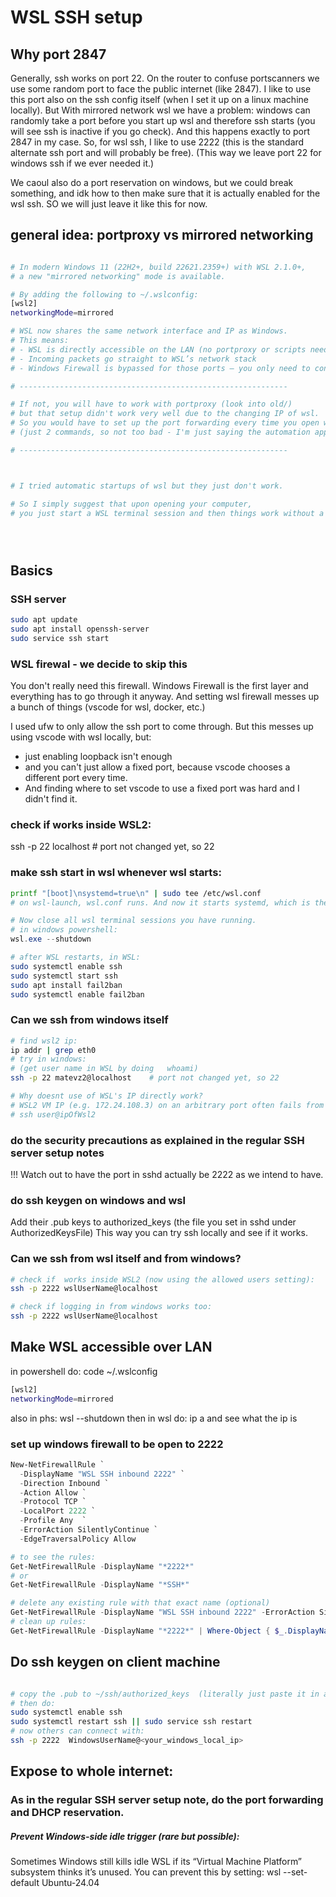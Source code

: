 


# WSL SSH setup

## Why port 2847

Generally, ssh works on port 22.
On the router to confuse portscanners we use some random port to face the public internet (like 2847).
I like to use this port also on the ssh config itself (when I set it up on a linux machine locally).
But
With mirrored network wsl we have a problem:
windows can randomly take a port before you start up wsl and therefore ssh starts (you will see ssh is inactive if you go check).
And this happens exactly to port 2847 in my case.
So, for wsl ssh, I like to use 2222 (this is the standard alternate ssh port and will probably be free).
(This way we leave port 22 for windows ssh if we ever needed it.)

We caoul also do a port reservation on windows, but we could break something, and idk how to then make sure that it is actually enabled for the wsl ssh.
SO we will just leave it like this for now.



## general idea: portproxy vs mirrored networking

```sh

# In modern Windows 11 (22H2+, build 22621.2359+) with WSL 2.1.0+,
# a new "mirrored networking" mode is available.

# By adding the following to ~/.wslconfig:
[wsl2]
networkingMode=mirrored

# WSL now shares the same network interface and IP as Windows.
# This means:
# - WSL is directly accessible on the LAN (no portproxy or scripts needed)
# - Incoming packets go straight to WSL’s network stack
# - Windows Firewall is bypassed for those ports — you only need to configure ufw inside WSL

# ------------------------------------------------------------

# If not, you will have to work with portproxy (look into old/) 
# but that setup didn't work very well due to the changing IP of wsl.
# So you would have to set up the port forwarding every time you open wsl for ssh 
# (just 2 commands, so not too bad - I'm just saying the automation approach didn't work)

# ------------------------------------------------------------



# I tried automatic startups of wsl but they just don't work.

# So I simply suggest that upon opening your computer,
# you just start a WSL terminal session and then things work without a problem.





```

## Basics

### SSH server
```sh
sudo apt update
sudo apt install openssh-server
sudo service ssh start
```

### WSL firewal - we decide to skip this

You don't really need this firewall.
Windows Firewall is the first layer and everything has to go through it anyway.
And setting wsl firewall messes up a bunch of things (vscode for wsl, docker, etc.)

I used ufw to only allow the ssh port to come through.
But this messes up using vscode with wsl locally, but:
- just enabling loopback isn't enough
- and you can't just allow a fixed port, because vscode chooses a different port every time. 
- And finding where to set vscode to use a fixed port was hard and I didn't find it. 


### check if works inside WSL2:
ssh -p 22 localhost    # port not changed yet, so 22


### make ssh start in wsl whenever wsl starts:
```sh
printf "[boot]\nsystemd=true\n" | sudo tee /etc/wsl.conf
# on wsl-launch, wsl.conf runs. And now it starts systemd, which is the linux system for background services, which runs whatever is enabled.
```
```powershell
# Now close all wsl terminal sessions you have running.
# in windows powershell:
wsl.exe --shutdown
```
```sh
# after WSL restarts, in WSL:
sudo systemctl enable ssh
sudo systemctl start ssh
sudo apt install fail2ban
sudo systemctl enable fail2ban
```



### Can we ssh from windows itself
```sh
# find wsl2 ip:
ip addr | grep eth0
# try in windows:
# (get user name in WSL by doing   whoami)
ssh -p 22 matevz2@localhost    # port not changed yet, so 22

# Why doesnt use of WSL's IP directly work?
# WSL2 VM IP (e.g. 172.24.108.3) on an arbitrary port often fails from Windows due to the Hyper-V/WSL virtual switch firewall 
# ssh user@ipOfWsl2
```









### do the security precautions as explained in the regular SSH server setup notes

!!! Watch out to have the port in sshd actually be 2222 as we intend to have. 







### do ssh keygen on windows and wsl
Add their .pub keys to authorized_keys (the file you set in sshd under AuthorizedKeysFile)
This way you can try ssh locally and see if it works. 












### Can we ssh from wsl itself and from windows?

```sh
# check if  works inside WSL2 (now using the allowed users setting):
ssh -p 2222 wslUserName@localhost

# check if logging in from windows works too:
ssh -p 2222 wslUserName@localhost
```



## Make WSL accessible over LAN
in powershell do:
code ~/.wslconfig
```sh
[wsl2]
networkingMode=mirrored
```
also in phs:
wsl --shutdown
then in wsl do:
ip a
and see what the ip is




### set up windows firewall to be open to 2222
```powershell
New-NetFirewallRule `
  -DisplayName "WSL SSH inbound 2222" `
  -Direction Inbound `
  -Action Allow `
  -Protocol TCP `
  -LocalPort 2222 `
  -Profile Any  `
  -ErrorAction SilentlyContinue `
  -EdgeTraversalPolicy Allow 

# to see the rules:
Get-NetFirewallRule -DisplayName "*2222*"
# or
Get-NetFirewallRule -DisplayName "*SSH*"

# delete any existing rule with that exact name (optional)
Get-NetFirewallRule -DisplayName "WSL SSH inbound 2222" -ErrorAction SilentlyContinue | Remove-NetFirewallRule
# clean up rules:
Get-NetFirewallRule -DisplayName "*2222*" | Where-Object { $_.DisplayName -ne "WSL SSH 2222" } | Remove-NetFirewallRule
```








## Do ssh keygen on client machine
```sh

# copy the .pub to ~/ssh/authorized_keys  (literally just paste it in as a line)
# then do:
sudo systemctl enable ssh
sudo systemctl restart ssh || sudo service ssh restart
# now others can connect with:
ssh -p 2222  WindowsUserName@<your_windows_local_ip>

```




## Expose to whole internet:

### As in the regular SSH server setup note, do the port forwarding and DHCP reservation.






##### Prevent Windows-side idle trigger (rare but possible):
Sometimes Windows still kills idle WSL if its “Virtual Machine Platform” subsystem thinks it’s unused.
You can prevent this by setting:
wsl --set-default Ubuntu-24.04






